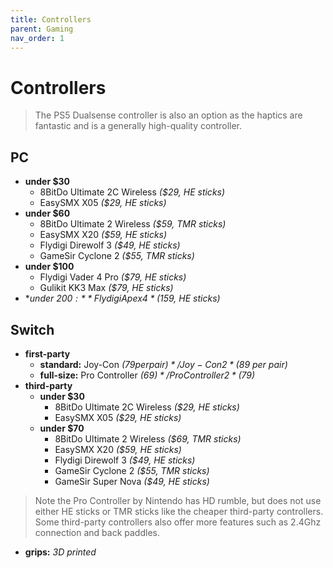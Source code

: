 ```yaml
---
title: Controllers
parent: Gaming
nav_order: 1
---
```

# Controllers

> The PS5 Dualsense controller is also an option as the haptics are fantastic and is a generally high-quality controller.

## PC

- **under $30** 
	- 8BitDo Ultimate 2C Wireless *($29, HE sticks)* 
	- EasySMX X05 *($29, HE sticks)*
- **under $60** 
	- 8BitDo Ultimate 2 Wireless *($59, TMR sticks)*
	- EasySMX X20 *($59, HE sticks)* 
	- Flydigi Direwolf 3 *($49, HE sticks)* 
	- GameSir Cyclone 2 *($55, TMR sticks)* 
- **under $100** 
	- Flydigi Vader 4 Pro *($79, HE sticks)* 
	- Gulikit KK3 Max *($79, HE sticks)*
- **under $200:** Flydigi Apex 4 *($159, HE sticks)*

## Switch

- **first-party**
	- **standard:** Joy-Con *($79 per pair)* / Joy-Con 2 *($89 per pair)*
	- **full-size:** Pro Controller *($69)* / Pro Controller 2 *($79)*
- **third-party** 
	- **under $30** 
		- 8BitDo Ultimate 2C Wireless *($29, HE sticks)* 
		- EasySMX X05 *($29, HE sticks)*
	- **under $70** 
		- 8BitDo Ultimate 2 Wireless *($69, TMR sticks)*
		- EasySMX X20 *($59, HE sticks)* 
		- Flydigi Direwolf 3 *($49, HE sticks)* 
		- GameSir Cyclone 2 *($55, TMR sticks)* 
		- GameSir Super Nova *($49, HE sticks)*

> Note the Pro Controller by Nintendo has HD rumble, but does not use either HE sticks or TMR sticks like the cheaper third-party controllers. Some third-party controllers also offer more features such as 2.4Ghz connection and back paddles.

- **grips:** *3D printed* 
